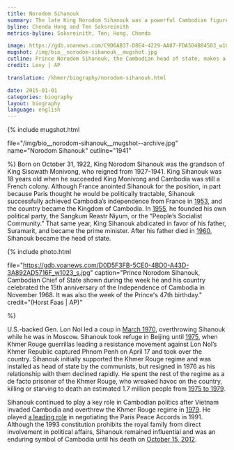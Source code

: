 ```yaml
---
title: Norodom Sihanouk
summary: The late King Norodom Sihanouk was a powerful Cambodian figure for almost six decades after obtaining independence from France in 1953. 
byline: Chenda Hong and Ten Soksreinith
metrics-byline: Soksreinith, Ten; Hong, Chenda

image: https://gdb.voanews.com/C9D6AB37-D8E4-4229-AA87-FDA5D4B84503_w1023_s.jpg
mugshot: /img/bio__norodom-sihanouk__mugshot.jpg
cutline: Prince Norodom Sihanouk, the Cambodian head of state, makes a speech at Orly National Airport located south of Paris, France on March 13, 1970. Sihanouk is returning to Phnom Pehn via Moscow and Peking.
credit: Levy | AP

translation: /khmer/biography/norodom-sihanouk.html

date: 2015-01-01
categories: biography
layout: biography
language: english
---
```



{% include mugshot.html 

file="/img/bio__norodom-sihanouk__mugshot--archive.jpg"
name="Norodom Sihanouk"
cutline="1941" 

%} Born on October 31, 1922, King Norodom Sihanouk was the grandson of King Sisowath Monivong, who reigned from 1927-1941. King Sihanouk was 18 years old when he succeeded King Monivong and Cambodia was still a French colony. Although France anointed Sihanouk for the position, in part because Paris thought he would be politically tractable, Sihanouk successfully achieved Cambodia’s independence from France in <a href="#nov_9_1953" class="trigger__factbox">1953</a>, and the country became the Kingdom of Cambodia. In <a href="#sept_1955" class="trigger__factbox">1955</a>, he founded his own political party, the Sangkum Reastr Niyum, or the “People’s Socialist Community.” That same year, King Sihanouk abdicated in favor of his father, Suramarit, and became the prime minister. After his father died in <a href="#april_1960" class="trigger__factbox">1960</a>, Sihanouk became the head of state. 



{% include photo.html

file="https://gdb.voanews.com/D0D5F3FB-5CE0-4BD0-A43D-3A892AD5716F_w1023_s.jpg"
caption="Prince Norodom Sihanouk, Cambodian Chief of State shown during the week he and his country celebrated the 15th anniversary of the Independence of Cambodia in November 1968. It was also the week of the Prince's 47th birthday."
credit="(Horst Faas | AP)"

%}



U.S.-backed Gen. Lon Nol led a coup in <a href="#march_1970" class="trigger__factbox">March 1970</a>, overthrowing Sihanouk while he was in Moscow. Sihanouk took refuge in Beijing until <a href="#april_17_1975" class="trigger__factbox">1975</a>, when Khmer Rouge guerrillas leading a resistance movement against Lon Nol’s Khmer Republic captured Phnom Penh on April 17 and took over the country. Sihanouk initially supported the Khmer Rouge regime and was installed as head of state by the communists, but resigned in 1976 as his relationship with them declined rapidly. He spent the rest of the regime as a de facto prisoner of the Khmer Rouge, who wreaked havoc on the country, killing or starving to death an estimated 1.7 million people from <a href="#april_17_1975" class="trigger__factbox">1975 to 1979</a>.

Sihanouk continued to play a key role in Cambodian politics after Vietnam invaded Cambodia and overthrew the Khmer Rouge regime in <a href="#jan_7_1979" class="trigger__factbox">1979</a>. He played [a leading role](https://www.phnompenhpost.com/national-post-depth-politics/well-always-have-paris-peace-accords-25-years-later) in negotiating the Paris Peace Accords in 1991. Although the 1993 constitution prohibits the royal family from direct involvement in political affairs, Sihanouk remained influential and was an enduring symbol of Cambodia until his death on <a href="#oct_15_2012" class="trigger__factbox">October 15, 2012</a>. 


